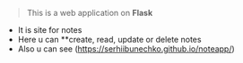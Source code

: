 > This is a web application on **Flask**
* It is site for notes
* Here u can **create, read, update or delete notes
* Also u can see (https://serhiibunechko.github.io/noteapp/)
